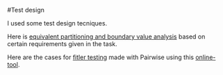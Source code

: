 #Test design

I used some test design tecniques. 

Here is [equivalent partitioning and boundary value analysis](https://docs.google.com/spreadsheets/d/15PBWsXxh8ACx8RbsCbP3t9xKmRNERZFrVAXt5-Bfmho/edit#gid=0) based on certain requirements given in the task.

Here are the cases for [fitler testing](https://docs.google.com/spreadsheets/d/1ZJJY1pXb_zjlANu1DSgWF26twURe07FPkjwPapqT6ys/edit?usp=sharing) made with Pairwise using this [online-tool](https://pairwise.teremokgames.com/).
